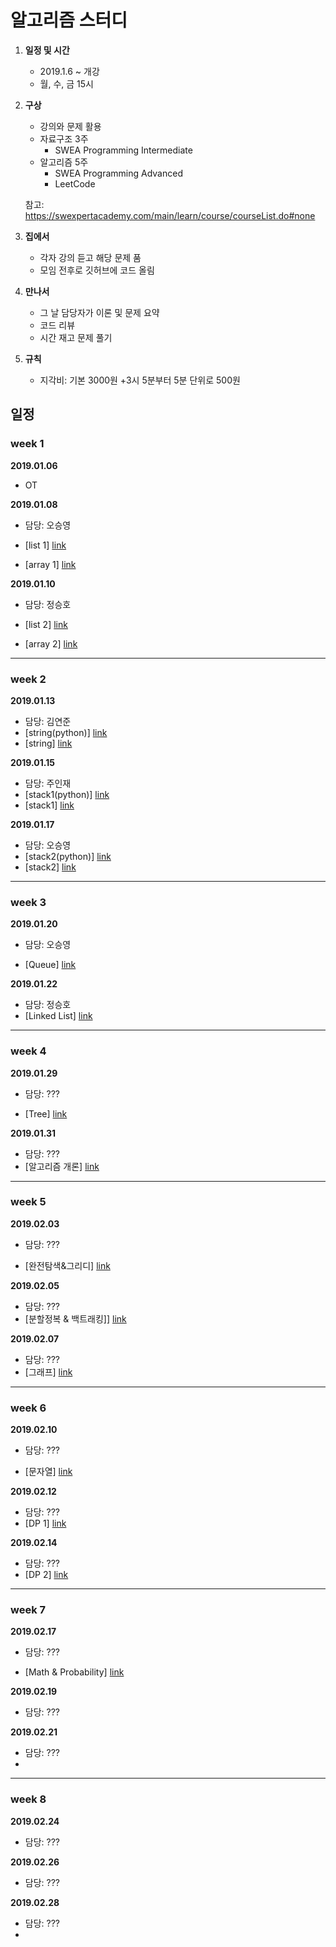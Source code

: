 # 알고리즘 스터디

1. **일정 및 시간**

   * 2019.1.6 ~ 개강
   * 월, 수, 금 15시

2. **구상**

   * 강의와 문제 활용
   * 자료구조 3주
      * SWEA Programming Intermediate
   * 알고리즘 5주
      * SWEA Programming Advanced
      * LeetCode

   참고: https://swexpertacademy.com/main/learn/course/courseList.do#none

3. **집에서**

   * 각자 강의 듣고 해당 문제 품
   * 모임 전후로 깃허브에 코드 올림

4. **만나서**

   * 그 날 담당자가 이론 및 문제 요약
   * 코드 리뷰
   * 시간 재고 문제 풀기

5. **규칙**

   * 지각비: 기본 3000원 +3시 5분부터 5분 단위로 500원

     

## 일정 ##

### week 1 ###

**2019.01.06**

* OT

  

**2019.01.08**

 * 담당: 오승영

 * [list 1] [link](https://swexpertacademy.com/main/learn/course/subjectDetail.do?courseId=AVuPDN86AAXw5UW6&subjectId=AWOVFCzaqeUDFAWg)

 * [array 1] [link](https://swexpertacademy.com/main/learn/course/subjectDetail.do?courseId=AVuPDN86AAXw5UW6&subjectId=AV183wv6I7QCFAZN)

   

**2019.01.10**

 * 담당: 정승호

 * [list 2] [link](https://swexpertacademy.com/main/learn/course/subjectDetail.do?courseId=AVuPDN86AAXw5UW6&subjectId=AWOVF-WqqecDFAWg)

 * [array 2] [link](https://swexpertacademy.com/main/learn/course/subjectDetail.do?courseId=AVuPDN86AAXw5UW6&subjectId=AV1835EaI7YCFAZN)

   

---

### week 2 ###

**2019.01.13**

 * 담당: 김연준
 * [string(python)] [link](https://swexpertacademy.com/main/learn/course/subjectDetail.do?courseId=AVuPDN86AAXw5UW6&subjectId=AWOVGOEKqeoDFAWg)
 * [string] [link](https://swexpertacademy.com/main/learn/course/subjectDetail.do?courseId=AVuPDN86AAXw5UW6&subjectId=AV184ApaI7kCFAZN)



**2019.01.15**

 * 담당: 주인재
 * [stack1(python)] [link](https://swexpertacademy.com/main/learn/course/subjectDetail.do?courseId=AVuPDN86AAXw5UW6&subjectId=AWOVHzyqqe8DFAWg)
 * [stack1] [link](https://swexpertacademy.com/main/learn/course/subjectDetail.do?courseId=AVuPDN86AAXw5UW6&subjectId=AV184o76I7sCFAZN)



**2019.01.17**

 * 담당: 오승영
 * [stack2(python)] [link](https://swexpertacademy.com/main/learn/course/subjectDetail.do?courseId=AVuPDN86AAXw5UW6&subjectId=AV184uV6I70CFAZN)
 * [stack2] [link](https://swexpertacademy.com/main/learn/course/subjectDetail.do?courseId=AVuPDN86AAXw5UW6&subjectId=AV184uV6I70CFAZN)



___

### week 3 ###

**2019.01.20**

 * 담당:  오승영

 * [Queue] [link](https://swexpertacademy.com/main/learn/course/subjectDetail.do?courseId=AVuPDN86AAXw5UW6&subjectId=AWOVIoJqqfYDFAWg)

   

**2019.01.22**

 * 담당: 정승호
 * [Linked List] [link](https://swexpertacademy.com/main/learn/course/subjectDetail.do?courseId=AVuPDN86AAXw5UW6&subjectId=AWOVJ1r6qfkDFAWg)



___

### week 4 ###

**2019.01.29**

 * 담당:  ???

 * [Tree] [link](https://swexpertacademy.com/main/learn/course/subjectDetail.do?courseId=AVuPDN86AAXw5UW6&subjectId=AWOVJ-_6qfsDFAWg)

   

**2019.01.31**

 * 담당: ???
 * [알고리즘 개론] [link](https://swexpertacademy.com/main/learn/course/subjectDetail.do?courseId=AVuPDYSqAAbw5UW6&subjectId=AWG8AuUaDg0DFAVg)



___

### week 5 ###

**2019.02.03**

 * 담당:  ???

 * [완전탐색&그리디] [link](https://swexpertacademy.com/main/learn/course/subjectDetail.do?courseId=AVuPDYSqAAbw5UW6&subjectId=AWG8amS6AkkDFAWc)

   

**2019.02.05**

 * 담당: ???
 * [분할정복 & 백트래킹]] [link](https://swexpertacademy.com/main/learn/course/subjectDetail.do?courseId=AVuPDYSqAAbw5UW6&subjectId=AWHA9y26A18DFAVR)



**2019.02.07**

 * 담당: ???
 * [그래프] [link](https://swexpertacademy.com/main/learn/course/subjectDetail.do?courseId=AVuPDYSqAAbw5UW6&subjectId=AWHBMqh6BFEDFAVR)





___

### week 6 ###

**2019.02.10**

 * 담당:  ???

 * [문자열] [link](https://swexpertacademy.com/main/learn/course/subjectDetail.do?courseId=AVuPDYSqAAbw5UW6&subjectId=AWHBjTjaBSwDFAVR)

   

**2019.02.12**

 * 담당: ???
 * [DP 1] [link](https://swexpertacademy.com/main/learn/course/subjectDetail.do?courseId=AVuPDYSqAAbw5UW6&subjectId=AWHQbPNaAxQDFAUn)



**2019.02.14**

 * 담당: ???
 * [DP 2] [link](https://swexpertacademy.com/main/learn/course/subjectDetail.do?courseId=AVuPDYSqAAbw5UW6&subjectId=AWHQdIoaA2kDFAUn)





___

### week 7 ###

**2019.02.17**

 * 담당:  ???

 * [Math & Probability] [link](https://swexpertacademy.com/main/learn/course/subjectDetail.do?courseId=AVuPDYSqAAbw5UW6&subjectId=AWHQd4_KA3QDFAUn)

   

**2019.02.19**

 * 담당: ???



**2019.02.21**

 * 담당: ???
 * 



___

### week 8 ###

**2019.02.24**

 * 담당:  ???



**2019.02.26**

 * 담당: ???



**2019.02.28**

 * 담당: ???
 * 

